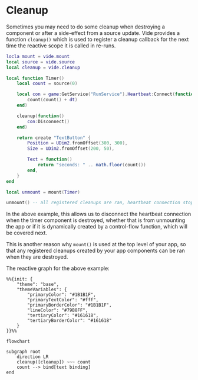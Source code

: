 # Cleanup

Sometimes you may need to do some cleanup when destroying a component or after
a side-effect from a source update. Vide provides a function `cleanup()` which
is used to register a cleanup callback for the next time the reactive scope
it is called in re-runs.

```lua
locla mount = vide.mount
local source = vide.source
local cleanup = vide.cleanup

local function Timer()
    local count = source(0)

    local con = game:GetService("RunService").Heartbeat:Connect(function(dt)
        count(count() + dt)
    end)

    cleanup(function()
        con:Disconnect()
    end)

    return create "TextButton" {
        Position = UDim2.fromOffset(300, 300),
        Size = UDim2.fromOffset(200, 50),

        Text = function()
            return "seconds: " .. math.floor(count())
        end,
    }
end

local unmount = mount(Timer)

unmount() -- all registered cleanups are ran, heartbeat connection stopped
```

In the above example, this allows us to disconnect the heartbeat connection
when the timer component is destroyed, whether that is from unmounting the app
or if it is dynamically created by a control-flow function, which will be
covered next.

This is another reason why `mount()` is used at the top level of your app, so
that any registered cleanups created by your app components can be ran when
they are destroyed.

The reactive graph for the above example:

```mermaid
%%{init: {
    "theme": "base",
    "themeVariables": {
        "primaryColor": "#1B1B1F",
        "primaryTextColor": "#fff",
        "primaryBorderColor": "#1B1B1F",
        "lineColor": "#79B8FF",
        "tertiaryColor": "#161618",
        "tertiaryBorderColor": "#161618"
    }
}}%%

flowchart

subgraph root
    direction LR
    cleanup([cleanup]) ~~~ count 
    count --> bind[text binding]
end
```
